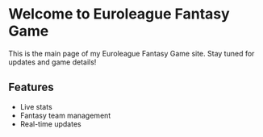 # Welcome to Euroleague Fantasy Game
This is the main page of my Euroleague Fantasy Game site. Stay tuned for updates and game details!

## Features
- Live stats
- Fantasy team management
- Real-time updates
